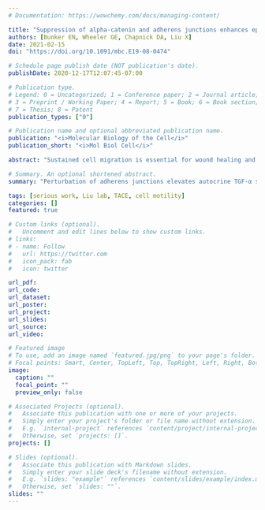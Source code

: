 ```yaml
---
# Documentation: https://wowchemy.com/docs/managing-content/

title: "Suppression of alpha-catenin and adherens junctions enhances epithelial cell proliferation and motility via TACE-mediated TGF-alpha autocrine/paracrine signaling"
authors: [Bunker EN, Wheeler GE, Chapnick DA, Liu X]
date: 2021-02-15
doi: "https://doi.org/10.1091/mbc.E19-08-0474"

# Schedule page publish date (NOT publication's date).
publishDate: 2020-12-17T12:07:45-07:00

# Publication type.
# Legend: 0 = Uncategorized; 1 = Conference paper; 2 = Journal article;
# 3 = Preprint / Working Paper; 4 = Report; 5 = Book; 6 = Book section;
# 7 = Thesis; 8 = Patent
publication_types: ["0"]

# Publication name and optional abbreviated publication name.
publication: "<i>Molecular Biology of the Cell</i>"
publication_short: "<i>Mol Biol Cell</i>"

abstract: "Sustained cell migration is essential for wound healing and cancer metastasis. The epidermal growth factor receptor (EGFR) signaling cascade is known to fuel cell migration and proliferation. While the signal transduction downstream of EGFR has been extensively investigated, our knowledge of the initiation and maintenance of EGFR signaling during cell migration remains limited. The metalloprotease TACE, also called ADAM17, is responsible for producing active ligands in the EGFR family via ligand shedding. Sustained TACE activity may perpetuate EGFR signaling and reduce a cell’s reliance on exogenous growth factors. Using a cultured keratinocyte model system, we show that depletion of α-catenin perturbs adherens junctions (AJ), enhances cell proliferation and motility, and decreases dependence on exogenous growth factors. We show that the underlying mechanism for these observed phenotypical changes depends on enhanced autocrine/paracrine release of the EGFR ligand TGF-α in a TACE-dependent manner. We demonstrate that proliferating keratinocyte epithelial sheets and cell clusters display waves of oscillatory extracellular signal-regulated kinase (ERK) activity, which can be eliminated by TACE knockout, suggesting that these waves of oscillatory ERK activity depend on autocrine/paracrine signals produced by TACE. These results provide new insights into the regulatory role of adherens junctions in initiating and maintaining autocrine/paracrine signaling with relevance to wound healing and cellular transformation."

# Summary. An optional shortened abstract.
summary: "Perturbation of adherens junctions elevates autocrine TGF-α signaling via TACE. Graycen and Eric are co-first authors on this paper, which is in press at <i>Molecular Biology of the Cell</i>."

tags: [serious work, Liu lab, TACE, cell motility]
categories: []
featured: true

# Custom links (optional).
#   Uncomment and edit lines below to show custom links.
# links:
# - name: Follow
#   url: https://twitter.com
#   icon_pack: fab
#   icon: twitter

url_pdf:
url_code:
url_dataset:
url_poster:
url_project:
url_slides:
url_source:
url_video:

# Featured image
# To use, add an image named `featured.jpg/png` to your page's folder. 
# Focal points: Smart, Center, TopLeft, Top, TopRight, Left, Right, BottomLeft, Bottom, BottomRight.
image:
  caption: ""
  focal_point: ""
  preview_only: false

# Associated Projects (optional).
#   Associate this publication with one or more of your projects.
#   Simply enter your project's folder or file name without extension.
#   E.g. `internal-project` references `content/project/internal-project/index.md`.
#   Otherwise, set `projects: []`.
projects: []

# Slides (optional).
#   Associate this publication with Markdown slides.
#   Simply enter your slide deck's filename without extension.
#   E.g. `slides: "example"` references `content/slides/example/index.md`.
#   Otherwise, set `slides: ""`.
slides: ""
---
```

